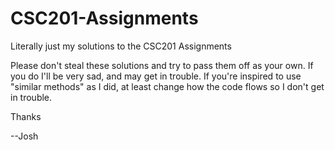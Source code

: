 # CSC201-Assignments
Literally just my solutions to the CSC201 Assignments

Please don't steal these solutions and try to pass them off as your own. If you do I'll be very sad, and may get in trouble. If you're inspired to use "similar methods" as I did, at least change how the code flows so I don't get in trouble.

Thanks

--Josh
